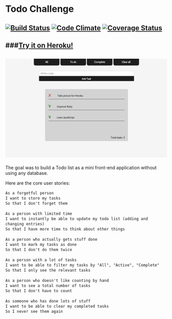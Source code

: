 # Todo Challenge

[![Build Status](https://travis-ci.org/armi1189/todo_challenge.svg?branch=master)](https://travis-ci.org/armi1189/todo_challenge) [![Code Climate](https://codeclimate.com/github/armi1189/todo_challenge/badges/gpa.svg)](https://codeclimate.com/github/armi1189/todo_challenge) [![Coverage Status](https://coveralls.io/repos/armi1189/todo_challenge/badge.svg)](https://coveralls.io/r/armi1189/todo_challenge)
-----
###[Try it on Heroku!](https://blooming-harbor-8462.herokuapp.com/)
-----
![ToDoApp](https://github.com/armi1189/todo_challenge/blob/master/public/img/todo1.jpg)
-----

The goal was to build a Todo list as a mini front-end application without using any database.

Here are the core user stories:

```
As a forgetful person
I want to store my tasks
So that I don't forget them

As a person with limited time
I want to instantly be able to update my todo list (adding and changing entries)
So that I have more time to think about other things

As a person who actually gets stuff done
I want to mark my tasks as done
So that I don't do them twice

As a person with a lot of tasks
I want to be able to filter my tasks by "All", "Active", "Complete"
So that I only see the relevant tasks

As a person who doesn't like counting by hand
I want to see a total number of tasks
So that I don't have to count

As someone who has done lots of stuff
I want to be able to clear my completed tasks
So I never see them again
```

